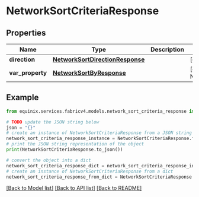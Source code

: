 # NetworkSortCriteriaResponse


## Properties

Name | Type | Description | Notes
------------ | ------------- | ------------- | -------------
**direction** | [**NetworkSortDirectionResponse**](NetworkSortDirectionResponse.md) |  | [optional] [default to NetworkSortDirectionResponse.DESC]
**var_property** | [**NetworkSortByResponse**](NetworkSortByResponse.md) |  | [optional] [default to NetworkSortByResponse.CHANGE_LOG_SLASH_UPDATED_DATE_TIME]

## Example

```python
from equinix.services.fabricv4.models.network_sort_criteria_response import NetworkSortCriteriaResponse

# TODO update the JSON string below
json = "{}"
# create an instance of NetworkSortCriteriaResponse from a JSON string
network_sort_criteria_response_instance = NetworkSortCriteriaResponse.from_json(json)
# print the JSON string representation of the object
print(NetworkSortCriteriaResponse.to_json())

# convert the object into a dict
network_sort_criteria_response_dict = network_sort_criteria_response_instance.to_dict()
# create an instance of NetworkSortCriteriaResponse from a dict
network_sort_criteria_response_from_dict = NetworkSortCriteriaResponse.from_dict(network_sort_criteria_response_dict)
```
[[Back to Model list]](../README.md#documentation-for-models) [[Back to API list]](../README.md#documentation-for-api-endpoints) [[Back to README]](../README.md)


